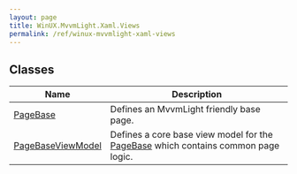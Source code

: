 ```yaml
---
layout: page
title: WinUX.MvvmLight.Xaml.Views
permalink: /ref/winux-mvvmlight-xaml-views
---
```


## Classes

| Name | Description |
|---|---|
| [PageBase](winux-mvvmlight-xaml-views-pagebase) | Defines an MvvmLight friendly base page. |
| [PageBaseViewModel](winux-mvvmlight-xaml-views-pagebaseviewmodel) | Defines a core base view model for the [PageBase](winux-mvvmlight-xaml-views-pagebase) which contains common page logic. |
